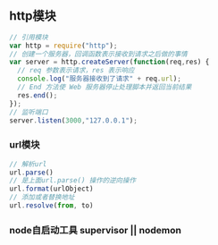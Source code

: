 ## http模块

```js
// 引用模块
var http = require("http");
// 创建一个服务器，回调函数表示接收到请求之后做的事情
var server = http.createServer(function(req,res) {
  // req 参数表示请求，res 表示响应
  console.log("服务器接收到了请求" + req.url);
  // End 方法使 Web 服务器停止处理脚本并返回当前结果
  res.end();
});
// 监听端口
server.listen(3000,"127.0.0.1");
```

### url模块

```js
// 解析url
url.parse()
// 是上面url.parse() 操作的逆向操作
url.format(urlObject)
// 添加或者替换地址
url.resolve(from, to)
```

### node自启动工具 supervisor || nodemon
